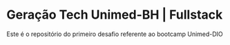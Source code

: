 # Geração Tech Unimed-BH | Fullstack

Este é o repositório do primeiro desafio referente ao bootcamp Unimed-DIO
